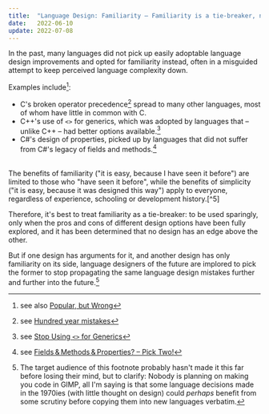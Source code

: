 ```yaml
---
title:  "Language Design: Familiarity – Familiarity is a tie-breaker, not a self-sufficient argument"
date:   2022-06-10
update: 2022-07-08
---
```


In the past, many languages did not pick up easily adoptable language design improvements and opted
for familiarity instead, often in a misguided attempt to keep perceived language complexity down.

Examples include[^1]:

- C's broken operator precedence[^2] spread to many other languages, most of whom have little in common with C.
- C++'s use of `<>` for generics, which was adopted by languages that – unlike C++ – had better options available.[^3]
- C#'s design of properties, picked up by languages that did not suffer from C#'s legacy of fields and methods.[^4]

<br/>
The benefits of familiarity ("it is easy, because I have seen it before") are limited to those who
"have seen it before", while the benefits of simplicity ("it is easy, because it was designed this way")
apply to everyone, regardless of experience, schooling or development history.[^5]

Therefore, it's best to treat familiarity as a tie-breaker: to be used sparingly, only when the
pros and cons of different design options have been fully explored, and it has been determined that
no design has an edge above the other.

But if one design has arguments for it, and another design has only familiarity on its side,
language designers of the future are implored to pick the former to stop propagating the same
language design mistakes further and further into the future.[^6]

[^1]: see also [Popular, but Wrong](popular-but-wrong)
[^2]: see [Hundred year mistakes](https://ericlippert.com/2020/02/27/hundred-year-mistakes/)
[^3]: see [Stop Using `<>` for Generics](stop-using-angle-brackets-for-generics)
[^4]: see [Fields & Methods & Properties? – Pick Two!](fields-methods-properties-pick-two)
[^5]: confusing them is an easy, but dangerous mistake to make, [example](https://steveklabnik.com/writing/the-language-strangeness-budget)
[^6]: The target audience of this footnote probably hasn't made it this far before losing their mind, but to clarify: Nobody is planning on making you code in GIMP, all I'm saying is that some language decisions made in the 1970ies (with little thought on design) could _perhaps_ benefit from some scrutiny before copying them into new languages verbatim.
